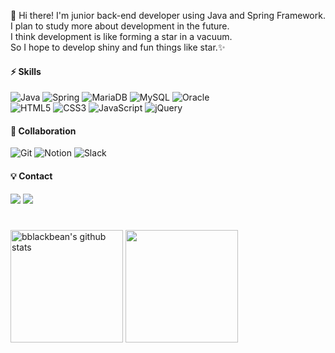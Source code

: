 👋 Hi there! I'm junior back-end developer using Java and Spring Framework.  
I plan to study more about development in the future.  
I think development is like forming a star in a vacuum.  
So I hope to develop shiny and fun things like star.✨  
  



#### ⚡️ **Skills**
![Java](https://img.shields.io/badge/Java-007396.svg?logo=Java&logoColor=white&style=flat-square)   ![Spring](https://img.shields.io/badge/Spring-6DB33F.svg?logo=Spring&logoColor=white&style=flat-square)  ![MariaDB](https://img.shields.io/badge/MariaDB-003545.svg?logo=MariaDB&logoColor=white&style=flat-square) ![MySQL](https://img.shields.io/badge/MySQL-4479A1.svg?logo=MySQL&logoColor=white&style=flat-square)  ![Oracle](https://img.shields.io/badge/Oracle-F80000.svg?logo=Oracle&logoColor=white&style=flat-square)  
![HTML5](https://img.shields.io/badge/HTML5-E34F26.svg?logo=HTML5&logoColor=white&style=flat-square) ![CSS3](https://img.shields.io/badge/CSS3-1572B6.svg?logo=CSS3&logoColor=white&style=flat-square) ![JavaScript](https://img.shields.io/badge/JavaScript-F7DF1E.svg?logo=JavaScript&logoColor=white&style=flat-square) ![jQuery](https://img.shields.io/badge/jQuery-0769AD.svg?logo=jQuery&logoColor=white&style=flat-square)  
  
#### 📌 **Collaboration**
![Git](https://img.shields.io/badge/Git-F05032.svg?logo=Git&logoColor=white&style=flat-square) ![Notion](https://img.shields.io/badge/Notion-000000.svg?logo=Notion&logoColor=white&style=flat-square) ![Slack](https://img.shields.io/badge/Slack-4A154B.svg?logo=Slack&logoColor=white&style=flat-square)
  
#### 💡 **Contact**
<a href="https://bblackbean.tistory.com/" target="_blank"><img src="https://img.shields.io/badge/DevBlog-F06B66?style=flat-square&logo=Blogger&logoColor=white"/></a> <a href="mailto:alchemist5021@gmail.com" target="_blank"><img src="https://img.shields.io/badge/alchemist5021@gmail.com-8B89CC?style=flat-square&logo=Gmail&logoColor=white"/></a>    <br>
    
   #

<a href="https://github.com/bblackbean"><img align="center" style="height:180px" src="https://github-readme-stats.vercel.app/api?username=bblacbean&show_icons=true&include_all_commits=true&theme=dracula&hide_border=true" alt="bblackbean's github stats"/></a>
<a href="https://github.com/bblackbean"><img align="center" style="height:180px" src="https://github-readme-stats.vercel.app/api/top-langs/?username=bblackbean&layout=compact&theme=dracula&hide_border=true"/></a> 


